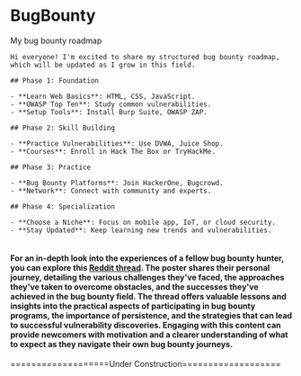 # BugBounty

My bug bounty roadmap

<pre data-overflow="wrap" data-full-width="true"><code>Hi everyone! I'm excited to share my structured bug bounty roadmap, which will be updated as I grow in this field.

## Phase 1: Foundation

- **Learn Web Basics**: HTML, CSS, JavaScript.
- **OWASP Top Ten**: Study common vulnerabilities.
- **Setup Tools**: Install Burp Suite, OWASP ZAP.

## Phase 2: Skill Building

- **Practice Vulnerabilities**: Use DVWA, Juice Shop.
- **Courses**: Enroll in Hack The Box or TryHackMe.

## Phase 3: Practice

- **Bug Bounty Platforms**: Join HackerOne, Bugcrowd.
- **Network**: Connect with community and experts.

## Phase 4: Specialization

- **Choose a Niche**: Focus on mobile app, IoT, or cloud security.
- **Stay Updated**: Keep learning new trends and vulnerabilities.
<strong>
</strong></code></pre>

#### For an in-depth look into the experiences of a fellow bug bounty hunter, you can explore this [Reddit thread](https://www.reddit.com/r/bugbounty/comments/1auocgj/sharing_my_bug_bounty_journey/?rdt=36534). The poster shares their personal journey, detailing the various challenges they've faced, the approaches they've taken to overcome obstacles, and the successes they've achieved in the bug bounty field. The thread offers valuable lessons and insights into the practical aspects of participating in bug bounty programs, the importance of persistence, and the strategies that can lead to successful vulnerability discoveries. Engaging with this content can provide newcomers with motivation and a clearer understanding of what to expect as they navigate their own bug bounty journeys. <a href="#confident-cut-7289" id="confident-cut-7289"></a>

>



\===================Under Construction===================
